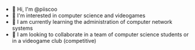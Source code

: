 - 👋 Hi, I'm @piiscoo
- 👀 I'm interested in computer science and videogames
- 🌱 I am currently learning the administration of computer network systems
- 💞️ I am looking to collaborate in a team of computer science students or in a videogame club (competitive)

<!---
piiscoo/piiscoo is a ✨ special ✨ repository because its `README.md` (this file) appears on your GitHub profile.
You can click the Preview link to take a look at your changes.
--->
